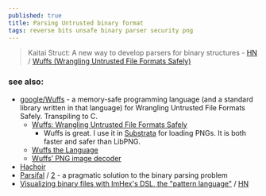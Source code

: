 ```yaml
---
published: true
title: Parsing Untrusted binary format
tags: reverse bits unsafe binary parser security png
---
```

> Kaitai Struct: A new way to develop parsers for binary structures - [HN](https://news.ycombinator.com/item?id=30715406) / [Wuffs (Wrangling Untrusted File Formats Safely)](https://github.com/google/wuffs)


### see also:
- [google/Wuffs](https://github.com/google/wuffs) - a memory-safe programming language (and a standard library written in that language) for Wrangling Untrusted File Formats Safely. Transpiling to C.
	- [Wuffs: Wrangling Untrusted File Formats Safely](https://news.ycombinator.com/item?id=40378433)
    	- Wuffs is great. I use it in [Substrata](https://substrata.info/) [](https://news.ycombinator.com/item?id=40395593) for loading PNGs. It is both faster and safer than LibPNG.
	- [Wuffs the Language](https://news.ycombinator.com/item?id=26731305)
	- [Wuffs’ PNG image decoder](https://news.ycombinator.com/item?id=26714831)
- [Hachoir](https://hachoir.readthedocs.io/en/latest/)
- [Parsifal](https://www.ieee-security.org/TC/SPW2014/papers/5103a191.PDF) / [2](https://www.sstic.org/media/SSTIC2013/SSTIC-actes/parsifal/SSTIC2013-Slides-parsifal-levillain.pdf) - a pragmatic solution to the binary parsing
problem
- [Visualizing binary files with ImHex's DSL, the "pattern language"](https://xy2i.blogspot.com/2024/11/using-imhexs-pattern-language-to-parse.html) / [HN](https://news.ycombinator.com/item?id=42070153)
